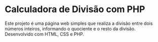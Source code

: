 # Calculadora de Divisão com PHP
Este projeto é uma página web simples que realiza a divisão entre dois números inteiros, informando o quociente e o resto da divisão. Desenvolvido com HTML, CSS e PHP.
